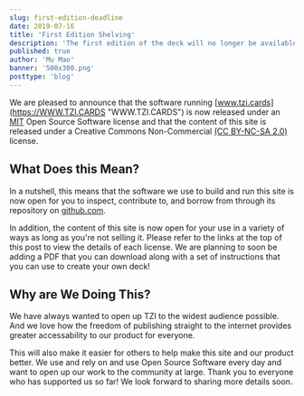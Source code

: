 ```yaml
---
slug: first-edition-deadline
date: 2019-07-16
title: 'First Edition Shelving'
description: 'The first edition of the deck will no longer be available'
published: true  
author: 'Mu Mao'
banner: '500x300.png'
posttype: 'blog'
---
```


We are pleased to announce that the software running [www.tzi.cards](https://WWW.TZI.CARDS "WWW.TZI.CARDS") is now released under an [MIT](https://github.com/hyxos/www.tzi.cards/blob/master/LICENSE ) Open Source Software license and that the content of this site is released under a Creative Commons Non-Commercial [(CC BY-NC-SA 2.0)](https://creativecommons.org/licenses/by-nc-sa/2.0/ "Attribution-NonCommercial-ShareAlike 2.0 Generic") license.

## What Does this Mean?

In a nutshell, this means that the software we use to build and run this site is now open for you to inspect, contribute to, and borrow from through its repository on [github.com](https://github.com/hyxos/www.tzi.cards "github"). 

In addition, the content of this site is now open for your use in a variety of ways as long as you're not selling it. Please refer to the links at the top of this post to view the details of each license. We are planning to soon be adding a PDF that you can download along with a set of instructions that you can use to create your own deck!

## Why are We Doing This?

We have always wanted to open up TZI to the widest audience possible. And we love how the freedom of publishing straight to the internet provides greater accessability to our product for everyone.

This will also make it easier for others to help make this site and our product better. We use and rely on and use Open Source Software every day and want to open up our work to the community at large. Thank you to everyone who has supported us so far! We look forward to sharing more details soon.
